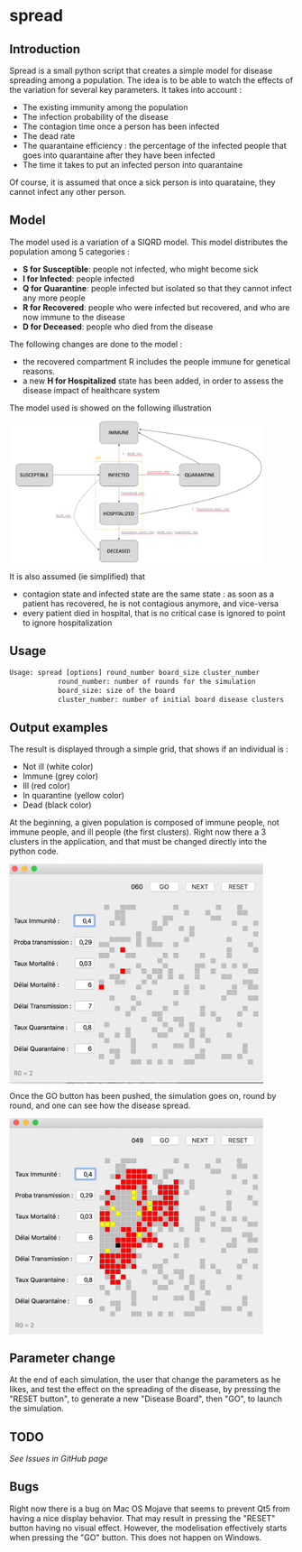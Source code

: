 # spread

## Introduction
Spread is a small python script that creates a simple model for disease spreading among a population. The idea is to be able to watch the effects of the variation for several key parameters. It takes into account :

- The existing immunity among the population
- The infection probability of the disease
- The contagion time once a person has been infected
- The dead rate
- The quarantaine efficiency : the percentage of the infected people that goes into quarantaine after they have been infected
- The time it takes to put an infected person into quarantaine 

Of course, it is assumed that once a sick person is into quarataine, they cannot infect any other person.

## Model

The model used is a variation of a SIQRD model. This model distributes the population among 5 categories :

- **S for Susceptible**: people not infected, who might become sick
- **I for Infected**: people infected
- **Q for Quarantine**: people infected but isolated so that they cannot infect any more people
- **R for Recovered**: people who were infected but recovered, and who are now immune to the disease
- **D for Deceased**: people who died from the disease

The following changes are done to the model :

- the recovered compartment R includes the people immune for genetical reasons.
- a new **H for Hospitalized** state has been added, in order to assess the disease impact of healthcare system

The model used is showed on the following illustration 

<img src="images/Models.png" alt="Start Window" width="450" align="middle" />

It is also assumed (ie simplified) that 

- contagion state and infected state are the same state : as soon as a patient has recovered, he is not contagious anymore, and vice-versa
- every patient died in hospital, that is no critical case is ignored to point to ignore hospitalization


## Usage

```{console}    
Usage: spread [options] round_number board_size cluster_number
            round_number: number of rounds for the simulation
            board_size: size of the board
            cluster_number: number of initial board disease clusters
```

## Output examples

The result is displayed through a simple grid, that shows if an individual is :
- Not ill (white color)
- Immune (grey color)
- Ill (red color)
- In quarantine (yellow color)
- Dead (black color)

At the beginning, a given population is composed of immune people, not immune people, and ill people (the first clusters). 
Right now there a 3 clusters in the application, and that must be changed directly into the python code.

<img src="images/Illustration-1.png" alt="Start Window" width="450" align="middle" />

Once the GO button has been pushed, the simulation goes on, round by round, and one can see how the disease spread.

<img src="images/Illustration-2.png" alt="Modelisation Window" width="450" align="middle" />

## Parameter change

At the end of each simulation, the user that change the parameters as he likes, and test the effect on the spreading of the disease, by pressing the "RESET button", to generate a new "Disease Board", then "GO", to launch the simulation.

## TODO

*See Issues in GitHub page*

## Bugs

Right now there is a bug on Mac OS Mojave that seems to prevent Qt5 from having a nice display behavior. That may result in pressing the "RESET" button having no visual effect. However, the modelisation effectively starts when pressing the "GO" button. This does not happen on Windows.
